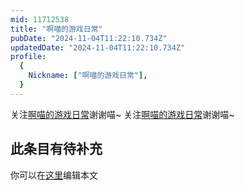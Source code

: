 ```yaml
---
mid: 11712538
title: "啊喵的游戏日常"
pubDate: "2024-11-04T11:22:10.734Z"
updatedDate: "2024-11-04T11:22:10.734Z"
profile:
  {
    Nickname: ["啊喵的游戏日常"],
  }
---
```


关注[啊喵的游戏日常](https://space.bilibili.com/11712538)谢谢喵~ 关注[啊喵的游戏日常](https://space.bilibili.com/11712538)谢谢喵~

## 此条目有待补充
你可以在[这里](https://github.com/Yuhanawa/VTuber.ICU-Content/edit/master/v/啊喵的游戏日常/index.md)编辑本文
